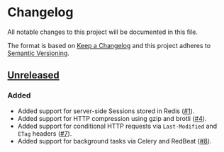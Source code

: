 # Changelog

All notable changes to this project will be documented in this file.

The format is based on [Keep a Changelog](http://keepachangelog.com/en/1.0.0/)
and this project adheres to [Semantic Versioning](http://semver.org/spec/v2.0.0.html).

## [Unreleased]

### Added

- Added support for server-side Sessions stored in Redis ([#1]).
- Added support for HTTP compression using gzip and brotli ([#4]).
- Added support for conditional HTTP requests via `Last-Modified`
  and `ETag` headers ([#7]).
- Added support for background tasks via Celery and RedBeat ([#8]).

[#1]: https://github.com/Armonaut/Armonaut/pull/1
[#4]: https://github.com/Armonaut/Armonaut/pull/4
[#7]: https://github.com/Armonaut/Armonaut/pull/7
[#8]: https://github.com/Armonaut/Armonaut/pull/8

[Unreleased]: https://github.com/Armonaut/Armonaut/compare/5bb4827c30a3859c17f9200a454abab10cfff616...HEAD
